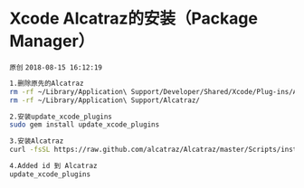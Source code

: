 # Xcode Alcatraz的安装（Package Manager）

`原创` `2018-08-15 16:12:19`

```bash
1.删除原先的Alcatraz
rm -rf ~/Library/Application\ Support/Developer/Shared/Xcode/Plug-ins/Alcatraz.xcplugin
rm -rf ~/Library/Application\ Support/Alcatraz/

2.安装update_xcode_plugins
sudo gem install update_xcode_plugins 

3.安装Alcatraz
curl -fsSL https://raw.github.com/alcatraz/Alcatraz/master/Scripts/install.sh | sh

4.Added id 到 Alcatraz 
update_xcode_plugins

```
